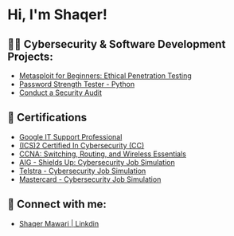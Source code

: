 <h1>Hi, I'm Shaqer!
<h2>👨‍💻 Cybersecurity & Software Development Projects:</h2></h2>

 - [Metasploit for Beginners: Ethical Penetration Testing](https://www.coursera.org/account/accomplishments/certificate/FTEWQACBUL5P)
 - [Password Strength Tester - Python](https://github.com/smawari1/PasswordStrengthTester-Python)
 - [Conduct a Security Audit]([https://github.com/smawari1/Conducting-a-security-audit](https://github.com/smawari1/Google-Cybersecurity-Portfolio-Activities/tree/main/Conduct%20a%20Security%20Audit))
  
<h2>📑 Certifications</h2></h2>

- [Google IT Support Professional](https://www.coursera.org/account/accomplishments/specialization/certificate/56XSGVNTNMXB)
- [(ICS)2 Certified In Cybersecurity (CC)](https://media.licdn.com/dms/image/D4D2DAQFuYfjypN-QkA/profile-treasury-document-cover-images_1280/0/1719260267253?e=1720029600&v=beta&t=-iqWg2F1u2bYXzcFkbY9xsljFY6eE0GC-4QH8mEI7Z8)
- [CCNA: Switching, Routing, and Wireless Essentials](https://www.credly.com/badges/6bcaa09b-d36f-4f4e-a739-9c9cafce7ecd/linked_in_profile)
- [AIG - Shields Up: Cybersecurity Job Simulation](https://forage-uploads-prod.s3.amazonaws.com/completion-certificates/AIG/2ZFnEGEDKTQMtEv9C_AIG_5W4KRzxqGtm4ozf5A_1719274810651_completion_certificate.pdf)
- [Telstra - Cybersecurity Job Simulation](https://forage-uploads-prod.s3.amazonaws.com/completion-certificates/Telstra%20AU/RNhbu8QnDzthwynEf_Telstra_5W4KRzxqGtm4ozf5A_1718352228885_completion_certificate.pdf)
- [Mastercard - Cybersecurity Job Simulation](https://forage-uploads-prod.s3.amazonaws.com/completion-certificates/mastercard/vcKAB5yYAgvemepGQ_Mastercard_5W4KRzxqGtm4ozf5A_1717528474304_completion_certificate.pdf)

<h2> 🤳 Connect with me:</h2>

- [Shaqer Mawari | Linkdin](https://www.linkedin.com/in/shaqer-mawari-0421a2301/)

<!--
**joshmadakor1/joshmadakor1** is a ✨ _special_ ✨ repository because its `README.md` (this file) appears on your GitHub profile.

Here are some ideas to get you started:

- 🔭 I’m currently working on ...
- 🌱 I’m currently learning ...
- 👯 I’m looking to collaborate on ...
- 🤔 I’m looking for help with ...
- 💬 Ask me about ...
- 📫 How to reach me: ...
- 😄 Pronouns: ...
- ⚡ Fun fact: ...
-->
